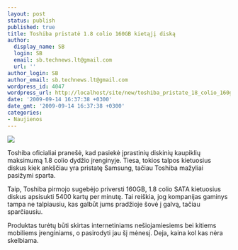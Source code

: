 ```yaml
---
layout: post
status: publish
published: true
title: Toshiba pristatė 1.8 colio 160GB kietąjį diską
author:
  display_name: SB
  login: SB
  email: sb.technews.lt@gmail.com
  url: ''
author_login: SB
author_email: sb.technews.lt@gmail.com
wordpress_id: 4047
wordpress_url: http://localhost/site/new/toshiba_pristate_18_colio_160gb_kietaji_diska/
date: '2009-09-14 16:37:38 +0300'
date_gmt: '2009-09-14 16:37:38 +0300'
categories:
- Naujienos
---
```

<div class="imgright"><img src="http://www.part.lt/img/ed0fb3ee8f8a70c876f1600e54151fee570.jpg"  /></div>
<p>Toshiba oficialiai pranešė, kad pasiekė įprastinių diskinių kaupiklių maksimumą 1.8 colio dydžio įrenginyje. Tiesa, tokios talpos kietuosius diskus kiek ankščiau yra pristatę Samsung, tačiau Toshiba mažyliai pasižymi sparta.</p>
<p>Taip, Toshiba pirmojo sugebėjo priversti 160GB, 1.8 colio SATA kietuosius diskus apsisukti 5400 kartų per minutę. Tai reiškia, jog kompanijas gaminys tampa ne talpiausiu, kas galbūt jums pradžioje šovė į galvą, tačiau sparčiausiu.</p>
<p>Produktas turėtų būti skirtas internetiniams nešiojamiesiems bei kitiems mobiliems įrenginiams, o pasirodyti jau šį mėnesį. Deja, kaina kol kas nėra skelbiama.<br /></p>
